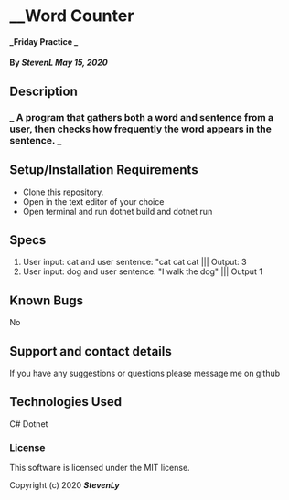  # __Word Counter

#### _Friday Practice _

#### By _StevenL May 15, 2020_

## Description

### _ A program that gathers both a word and sentence from a user, then checks how frequently the word appears in the sentence. _

## Setup/Installation Requirements

* Clone this repository.
* Open in the text editor of your choice
* Open terminal and run dotnet build and dotnet run



## Specs
1. User input: cat and user sentence: "cat cat cat ||| Output: 3
2. User input: dog and user sentence: "I walk the dog" ||| Output 1  


## Known Bugs

No

## Support and contact details

If you have any suggestions or questions please message me on github

## Technologies Used

C#
Dotnet

### License

This software is licensed under the MIT license.

Copyright (c) 2020 **_StevenLy_**